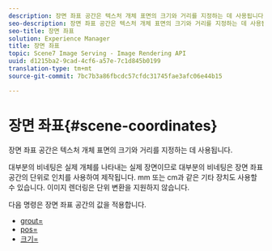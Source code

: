 ```yaml
---
description: 장면 좌표 공간은 텍스처 개체 표면의 크기와 거리를 지정하는 데 사용됩니다.
seo-description: 장면 좌표 공간은 텍스처 개체 표면의 크기와 거리를 지정하는 데 사용됩니다.
seo-title: 장면 좌표
solution: Experience Manager
title: 장면 좌표
topic: Scene7 Image Serving - Image Rendering API
uuid: d1215ba2-9cad-4cf6-a57e-7c1d845b0199
translation-type: tm+mt
source-git-commit: 7bc7b3a86fbcdc57cfdc31745fae3afc06e44b15

---
```



# 장면 좌표{#scene-coordinates}

장면 좌표 공간은 텍스처 개체 표면의 크기와 거리를 지정하는 데 사용됩니다.

대부분의 비네팅은 실제 개체를 나타내는 실제 장면이므로 대부분의 비네팅은 장면 좌표 공간의 단위로 인치를 사용하여 제작됩니다. mm 또는 cm과 같은 기타 장치도 사용할 수 있습니다. 이미지 렌더링은 단위 변환을 지원하지 않습니다.

다음 명령은 장면 좌표 공간의 값을 적용합니다.

* [grout=](../../../../../../ir-api/http-protocol/image-rendering-api-ref/c-ir-http-protocol-ref/c-ir-http-protocol-command-reference/r-ir-grout.md#reference-73651cbbbc344adba2626ef950d3672a)
* [pos=](../../../../../../ir-api/http-protocol/image-rendering-api-ref/c-ir-http-protocol-ref/c-ir-http-protocol-command-reference/r-ir-pos.md#reference-22c10904a0ce4c8bb41c2c78104221b8)
* [크기=](../../../../../../ir-api/http-protocol/image-rendering-api-ref/c-ir-http-protocol-ref/c-ir-http-protocol-command-reference/r-ir-http-size.md#reference-1220d6fbcde4479aba91de7adacdc988)

